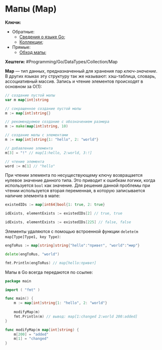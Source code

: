 
# Мапы (Map)

**Ключи:**
- Обратные:
	- [Сведения о языке Go](GO);
	- [Коллекции](Go-collection-types);
- Прямые:
	- [Обход мапы](Go-map-cycle);

**Хештеги:** #Programming/Go/DataTypes/Collection/Map

**Map** — тип данных, предназначенный для хранения пар _ключ-значение_. В других языках эту структуру так же называют: хэш-таблица, словарь, ассоциативный массив. Запись и чтение элементов происходят в основном за O(1):

```go
// создание пустой мапы
var m map[int]string

// сокращенное создание пустой мапы
m := map[int]string{}

// рекомендуемое создание с обозначением размера
m := make(map[int]string, 10)

// создание мапы с элементами
m := map[int]string{1: "hello", 2: "world"}

// добавление элемента
m[3] = "!" // map[1:hello, 2:world, 3:!]

// чтение элемента
word := m[1] // "hello"
```

При чтении элемента по несуществующему ключу возвращается нулевое значение данного типа. Это приводит к ошибкам логики, когда используется `bool` как значение. Для решения данной проблемы при чтении используется вторая переменная, в которую записывается наличие элемента в мапе:

```go
existedIDs := map[int64]bool{1: true, 2: true}

idExists, elementExists := existedIDs[2] // true, true

idExists, elementExists := existedIDs[225] // false, false
```

Элементы удаляются с помощью встроенной функции `delete(m map[Type]Type1, key Type)`:

```go
engToRus := map[string]string{"hello":"привет", "world":"мир"}

delete(engToRus, "world")

fmt.Println(engToRus) // map[hello:привет]
```

Мапы в Go всегда передаются по ссылке:

```go
package main

import ( "fmt" )

func main() {
	m := map[int]string{1: "hello", 2: "world"}
	
	modifyMap(m)
	fmt.Println(m) // вывод: map[1:changed 2:world 200:added]
}

func modifyMap(m map[int]string) {
	m[200] = "added"
	m[1] = "changed"
}
```
